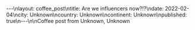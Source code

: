 ---\nlayout: coffee_post\ntitle: Are we influencers now?!?\ndate: 2022-02-04\ncity: Unknown\ncountry: Unknown\ncontinent: Unknown\npublished: true\n---\n\nCoffee post from Unknown, Unknown
